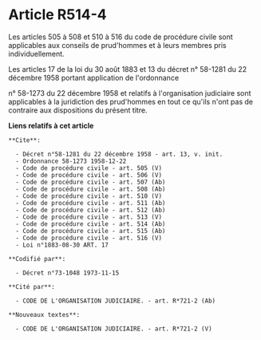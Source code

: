 # Article R514-4

Les articles 505 à 508 et 510 à 516 du code de procédure civile sont applicables aux conseils de prud'hommes et à leurs
membres pris individuellement.

Les articles 17 de la loi du 30 août 1883 et 13 du décret n° 58-1281 du 22 décembre 1958 portant application de l'ordonnance

n° 58-1273 du 22 décembre 1958 et relatifs à l'organisation judiciaire sont applicables à la juridiction des prud'hommes en
tout ce qu'ils n'ont pas de contraire aux dispositions du présent titre.

**Liens relatifs à cet article**

	**Cite**:

	  - Décret n°58-1281 du 22 décembre 1958 - art. 13, v. init.
	  - Ordonnance 58-1273 1958-12-22
	  - Code de procédure civile - art. 505 (V)
	  - Code de procédure civile - art. 506 (V)
	  - Code de procédure civile - art. 507 (Ab)
	  - Code de procédure civile - art. 508 (Ab)
	  - Code de procédure civile - art. 510 (V)
	  - Code de procédure civile - art. 511 (Ab)
	  - Code de procédure civile - art. 512 (Ab)
	  - Code de procédure civile - art. 513 (V)
	  - Code de procédure civile - art. 514 (Ab)
	  - Code de procédure civile - art. 515 (Ab)
	  - Code de procédure civile - art. 516 (V)
	  - Loi n°1883-08-30 ART. 17

	**Codifié par**:

	  - Décret n°73-1048 1973-11-15

	**Cité par**:

	  - CODE DE L'ORGANISATION JUDICIAIRE. - art. R*721-2 (Ab)

	**Nouveaux textes**:

	  - CODE DE L'ORGANISATION JUDICIAIRE. - art. R*721-2 (V)

